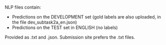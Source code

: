 NLP files contain:
- Predictions on the DEVELOPMENT set (gold labels are also uploaded, in the file dev_subtask2a_en.json)
- Predictions on the TEST set in ENGLISH (no labels)

Provided as .txt and .json. Submission site prefers the .txt files. 
